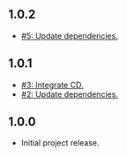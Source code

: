 ## 1.0.2
* [#5: Update dependencies.](https://github.com/haensl/beacon-tool-cli/issues/5)

## 1.0.1
* [#3: Integrate CD.](https://github.com/haensl/beacon-tool-cli/issues/3)
* [#2: Update dependencies.](https://github.com/haensl/beacon-tool-cli/issues/2)

## 1.0.0
* Initial project release.
